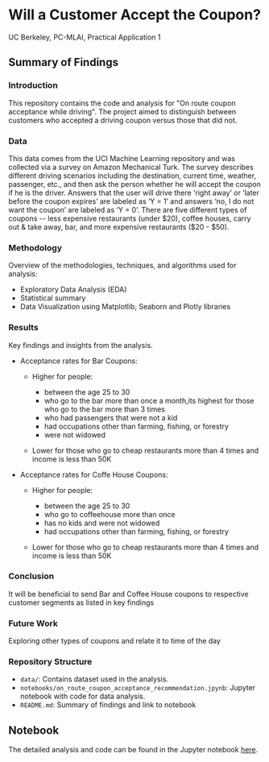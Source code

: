 <h1>Will a Customer Accept the Coupon?</h1>
<p>UC Berkeley, PC-MLAI, Practical Application 1</p>

<h2>Summary of Findings</h2>

<h3>Introduction</h3>
<p>This repository contains the code and analysis for "On route coupon acceptance while driving". The project aimed to distinguish between customers who accepted a driving coupon versus those that did not.</p>

<h3>Data</h3>
<p>This data comes from the UCI Machine Learning repository and was collected via a survey on Amazon Mechanical Turk. The survey describes different driving scenarios including the destination, current time, weather, passenger, etc., and then ask the person whether he will accept the coupon if he is the driver. Answers that the user will drive there ‘right away’ or ‘later before the coupon expires’ are labeled as ‘Y = 1’ and answers ‘no, I do not want the coupon’ are labeled as ‘Y = 0’. There are five different types of coupons -- less expensive restaurants (under $20), coffee houses, carry out & take away, bar, and more expensive restaurants ($20 - $50).</p>

<h3>Methodology</h3>
<p>Overview of the methodologies, techniques, and algorithms used for analysis:</p>
<ul>
  <li>Exploratory Data Analysis (EDA)</li>
  <li>Statistical summary</li>
  <li>Data Visualization using Matplotlib, Seaborn and Plotly libraries</li>
</ul>

<h3>Results</h3>
<p>Key findings and insights from the analysis.</p>

<ul>
  <li>Acceptance rates for Bar Coupons:</li>
    <ul>
      <li>Higher for people:</li>
        <ul>
          <li>between the age 25 to 30</li>
          <li>who go to the bar more than once a month,its highest for those who go to the bar more than 3 times </li>
          <li>who had passengers that were not a kid</li>
          <li>had occupations other than farming, fishing, or forestry</li>
          <li>were not widowed</li>
        </ul> 
    </ul>
    <ul>
      <li>Lower for those who go to cheap restaurants more than 4 times and income is less than 50K</li>
    </ul>
</ul>
<ul>
  <li>Acceptance rates for Coffe House Coupons:</li>
    <ul>
      <li>Higher for people:</li>
        <ul>
          <li>between the age 25 to 30</li>
          <li>who go to coffeehouse more than once</li>
          <li>has no kids and were not widowed</li>
          <li>had occupations other than farming, fishing, or forestry</li>
        </ul> 
    </ul>
    <ul>
      <li>Lower for those who go to cheap restaurants more than 4 times and income is less than 50K</li>
    </ul>
</ul>
  
<h3>Conclusion</h3>
<p>It will be beneficial to send Bar and Coffee House coupons to respective customer segments as listed in key findings</p>

<h3>Future Work</h3>
<p>Exploring other types of coupons and relate it to time of the day</p>

<h3>Repository Structure</h3>
<ul>
  <li><code>data/</code>: Contains dataset used in the analysis.</li>
  <li><code>notebooks/on_route_coupon_acceptance_recommendation.jpynb</code>: Jupyter notebook with code for data analysis.</li>
  <li><code>README.md</code>: Summary of findings and link to notebook</li>
</ul>

<h2>Notebook</h2>
<p>The detailed analysis and code can be found in the Jupyter notebook <a href="https://github.com/mitbans/coupon-acceptance-analytics/blob/main/on_route_coupon_acceptance_recommendation.ipynb">here</a>.</p>
